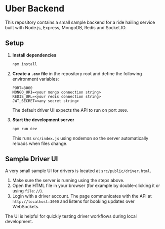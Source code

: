 # Uber Backend

This repository contains a small sample backend for a ride hailing service built with Node.js, Express, MongoDB, Redis and Socket.IO.

## Setup

1. **Install dependencies**

   ```bash
   npm install
   ```

2. **Create a `.env` file** in the repository root and define the following environment variables:

   ```dotenv
   PORT=3000
   MONGO_URI=<your mongo connection string>
   REDIS_URL=<your redis connection string>
   JWT_SECRET=<any secret string>
   ```

   The default driver UI expects the API to run on port `3000`.

3. **Start the development server**

   ```bash
   npm run dev
   ```

   This runs `src/index.js` using nodemon so the server automatically reloads when files change.

## Sample Driver UI

A very small sample UI for drivers is located at `src/public/driver.html`.

1. Make sure the server is running using the steps above.
2. Open the HTML file in your browser (for example by double‑clicking it or using `file://`).
3. Login with a driver account. The page communicates with the API at `http://localhost:3000` and listens for booking updates over WebSockets.

The UI is helpful for quickly testing driver workflows during local development.
